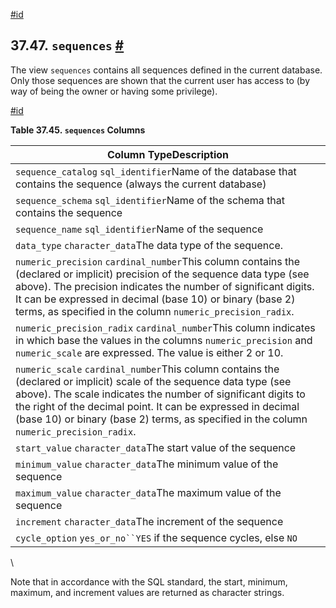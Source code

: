 [#id](#INFOSCHEMA-SEQUENCES)

## 37.47. `sequences` [#](#INFOSCHEMA-SEQUENCES)

The view `sequences` contains all sequences defined in the current database. Only those sequences are shown that the current user has access to (by way of being the owner or having some privilege).

[#id](#id-1.7.6.51.3)

**Table 37.45. `sequences` Columns**

| Column TypeDescription                                                                                                                                                                                                                                                                                                                         |
| ---------------------------------------------------------------------------------------------------------------------------------------------------------------------------------------------------------------------------------------------------------------------------------------------------------------------------------------------- |
| `sequence_catalog` `sql_identifier`Name of the database that contains the sequence (always the current database)                                                                                                                                                                                                                               |
| `sequence_schema` `sql_identifier`Name of the schema that contains the sequence                                                                                                                                                                                                                                                                |
| `sequence_name` `sql_identifier`Name of the sequence                                                                                                                                                                                                                                                                                           |
| `data_type` `character_data`The data type of the sequence.                                                                                                                                                                                                                                                                                     |
| `numeric_precision` `cardinal_number`This column contains the (declared or implicit) precision of the sequence data type (see above). The precision indicates the number of significant digits. It can be expressed in decimal (base 10) or binary (base 2) terms, as specified in the column `numeric_precision_radix`.                       |
| `numeric_precision_radix` `cardinal_number`This column indicates in which base the values in the columns `numeric_precision` and `numeric_scale` are expressed. The value is either 2 or 10.                                                                                                                                                   |
| `numeric_scale` `cardinal_number`This column contains the (declared or implicit) scale of the sequence data type (see above). The scale indicates the number of significant digits to the right of the decimal point. It can be expressed in decimal (base 10) or binary (base 2) terms, as specified in the column `numeric_precision_radix`. |
| `start_value` `character_data`The start value of the sequence                                                                                                                                                                                                                                                                                  |
| `minimum_value` `character_data`The minimum value of the sequence                                                                                                                                                                                                                                                                              |
| `maximum_value` `character_data`The maximum value of the sequence                                                                                                                                                                                                                                                                              |
| `increment` `character_data`The increment of the sequence                                                                                                                                                                                                                                                                                      |
| `cycle_option` `yes_or_no``YES` if the sequence cycles, else `NO`                                                                                                                                                                                                                                                                              |

\


Note that in accordance with the SQL standard, the start, minimum, maximum, and increment values are returned as character strings.